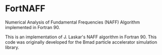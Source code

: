# FortNAFF
Numerical Analysis of Fundamental Frequencies (NAFF) Algorithm implemented in Fortran 90.

This is an implementation of J. Laskar's NAFF algorithm in Fortran 90.  This code was originally developed for the Bmad particle accelerator simulation library.

